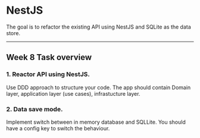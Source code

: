# NestJS
 
The goal is to refactor the existing API using NestJS and SQLite as the data store.

---

## Week 8 Task overview 

### 1. Reactor API using NestJS.

Use DDD approach to structure your code.
The app should contain Domain layer, application layer (use cases), infrastucture layer.

### 2. Data save mode.

Implement switch between in memory database and SQLLite.
You should have a config key to switch the behaviour.
